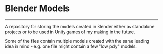 # Blender Models

---
A repository for storing the models created in Blender either as standalone projects or to be used in Unity games of my making in the future.

Some of the files contain multiple models created with the same leading idea in mind - e.g. one file might contain a few "low poly" models.
